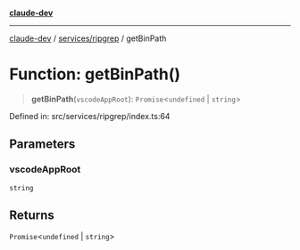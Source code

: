 [**claude-dev**](../../../README.md)

***

[claude-dev](../../../README.md) / [services/ripgrep](../README.md) / getBinPath

# Function: getBinPath()

> **getBinPath**(`vscodeAppRoot`): `Promise`\<`undefined` \| `string`\>

Defined in: src/services/ripgrep/index.ts:64

## Parameters

### vscodeAppRoot

`string`

## Returns

`Promise`\<`undefined` \| `string`\>
